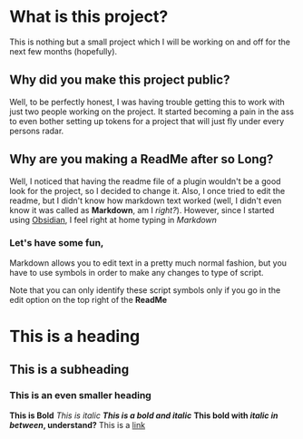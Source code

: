# What is this project?
This is nothing but a small project which I will be working on and off for the next few months (hopefully).

## Why did you make this project public? 
Well, to be perfectly honest, I was having trouble getting this to work with just two people working on the project. 
It started becoming a pain in the ass to even bother setting up tokens for a project that will just fly under every persons radar.

## Why are you making a ReadMe after so Long?

Well, I noticed that having the readme file of a plugin wouldn't be a good look for the project, so I decided to change it. 
Also, I once tried to edit the readme, but I didn't know how markdown text worked (well, I didn't even know it was called as **Markdown**, am I _right?_).
However, since I started using [Obsidian](https://obsidian.md), I feel right at home typing in _Markdown_

### Let's have some fun,
Markdown allows you to edit text in a pretty much normal fashion, but you have to use symbols in order to make any changes to type of script.

Note that you can only identify these script symbols only if you go in the edit option on the top right of the **ReadMe**
# This is a heading
## This is a subheading
### This is an even smaller heading
**This is Bold**
_This is italic_
***This is a bold and italic***
**This bold with _italic in between_, understand?**
This is a [link](https://www.youtube.com/watch?v=dQw4w9WgXcQ)



